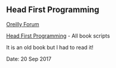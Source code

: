 Head First Programming
----------------------

[Oreilly Forum](http://forums.oreilly.com/forum/94-head-first-programming/?prune_day=100&sort_by=Z-A&sort_key=last_post&topicfilter=all)  

[Head First Programming](http://www.headfirstlabs.com/books/hfprog/) - All book scripts

It is an old book but I had to read it!  

Date: 20 Sep 2017
